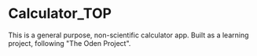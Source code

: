 # Calculator_TOP

This is a general purpose, non-scientific calculator app. Built as a learning project, following "The Oden Project".

